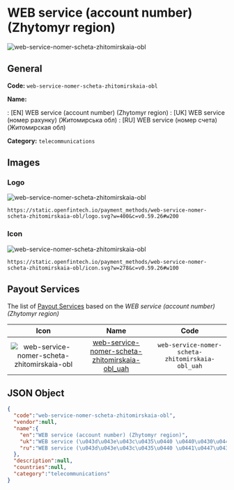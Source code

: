 
# WEB service (account number) (Zhytomyr region) 
![web-service-nomer-scheta-zhitomirskaia-obl](https://static.openfintech.io/payment_methods/web-service-nomer-scheta-zhitomirskaia-obl/logo.svg?w=400&c=v0.59.26#w200)  

## General 
**Code:** `web-service-nomer-scheta-zhitomirskaia-obl` 
 
**Name:** 
 
:	[EN] WEB service (account number) (Zhytomyr region) 
:	[UK] WEB service (номер рахунку) (Житомирська обл) 
:	[RU] WEB service (номер счета)(Житомирская обл) 
 
**Category:** `telecommunications` 
 

## Images 

### Logo 
![web-service-nomer-scheta-zhitomirskaia-obl](https://static.openfintech.io/payment_methods/web-service-nomer-scheta-zhitomirskaia-obl/logo.svg?w=400&c=v0.59.26#w200)  

```
https://static.openfintech.io/payment_methods/web-service-nomer-scheta-zhitomirskaia-obl/logo.svg?w=400&c=v0.59.26#w200
```  

### Icon 
![web-service-nomer-scheta-zhitomirskaia-obl](https://static.openfintech.io/payment_methods/web-service-nomer-scheta-zhitomirskaia-obl/icon.svg?w=278&c=v0.59.26#w100)  

```
https://static.openfintech.io/payment_methods/web-service-nomer-scheta-zhitomirskaia-obl/icon.svg?w=278&c=v0.59.26#w100
```  

## Payout Services 
 
The list of [Payout Services](/payout-services/) based on the _WEB service (account number) (Zhytomyr region)_ 

|Icon|Name|Code| 
|:---:|:---:|:---:| 
|![web-service-nomer-scheta-zhitomirskaia-obl](https://static.openfintech.io/payout_methods/web-service-nomer-scheta-zhitomirskaia-obl/icon.png?w=278&c=v0.59.26#w40) |[web-service-nomer-scheta-zhitomirskaia-obl_uah](/payout-services/web-service-nomer-scheta-zhitomirskaia-obl_uah/)|`web-service-nomer-scheta-zhitomirskaia-obl_uah`| 
 

## JSON Object 

```json
{
  "code":"web-service-nomer-scheta-zhitomirskaia-obl",
  "vendor":null,
  "name":{
    "en":"WEB service (account number) (Zhytomyr region)",
    "uk":"WEB service (\u043d\u043e\u043c\u0435\u0440 \u0440\u0430\u0445\u0443\u043d\u043a\u0443) (\u0416\u0438\u0442\u043e\u043c\u0438\u0440\u0441\u044c\u043a\u0430 \u043e\u0431\u043b)",
    "ru":"WEB service (\u043d\u043e\u043c\u0435\u0440 \u0441\u0447\u0435\u0442\u0430)(\u0416\u0438\u0442\u043e\u043c\u0438\u0440\u0441\u043a\u0430\u044f \u043e\u0431\u043b)"
  },
  "description":null,
  "countries":null,
  "category":"telecommunications"
}
```  
